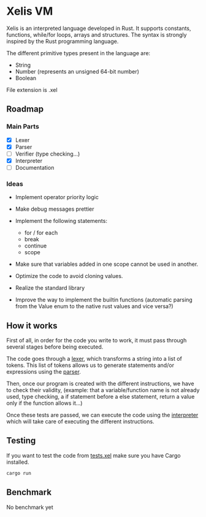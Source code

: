 # Xelis VM

Xelis is an interpreted language developed in Rust. It supports constants, functions, while/for loops, arrays and structures. The syntax is strongly inspired by the Rust programming language.

The different primitive types present in the language are:
- String
- Number (represents an unsigned 64-bit number)
- Boolean

File extension is .xel

## Roadmap

### Main Parts
 - [x] Lexer
 - [x] Parser
 - [ ] Verifier (type checking...)
 - [x] Interpreter 
 - [ ] Documentation

### Ideas 
- Implement operator priority logic
- Make debug messages prettier
- Implement the following statements:
  - for / for each
  - break
  - continue
  - scope

- Make sure that variables added in one scope cannot be used in another.
- Optimize the code to avoid cloning values.
- Realize the standard library
- Improve the way to implement the builtin functions (automatic parsing from the Value enum to the native rust values and vice versa?)

## How it works

First of all, in order for the code you write to work, it must pass through several stages before being executed.

The code goes through a [lexer](https://github.com/Slixe/xelis-vm/blob/master/src/vm/lexer.rs), which transforms a string into a list of tokens. This list of tokens allows us to generate statements and/or expressions using the [parser](https://github.com/Slixe/xelis-vm/blob/master/src/vm/parser.rs).

Then, once our program is created with the different instructions, we have to check their validity, (example: that a variable/function name is not already used, type checking, a if statement before a else statement, return a value only if the function allows it...)

Once these tests are passed, we can execute the code using the [interpreter](https://github.com/Slixe/xelis-vm/blob/master/src/vm/interpreter.rs) which will take care of executing the different instructions.


## Testing

If you want to test the code from [tests.xel](https://github.com/Slixe/xelis-vm/blob/master/tests.xel) make sure you have Cargo installed.
```bash
cargo run
```

## Benchmark

No benchmark yet